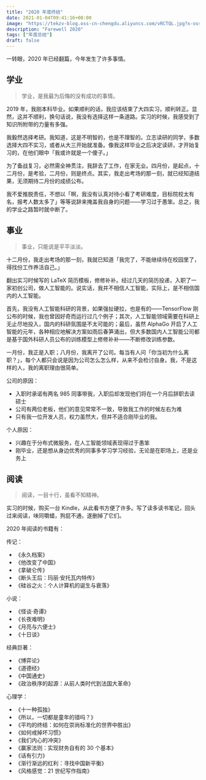 ```yaml
---
title: "2020 年度终结"
date: 2021-01-04T09:41:16+08:00
image: "https://tekzv-blog.oss-cn-chengdu.aliyuncs.com/vRCTQL.jpg?x-oss-process=style/webp"
description: "Farewell 2020"
tags: ["年度总结"]
draft: false
---
```


一转眼，2020 年已经翻篇，今年发生了许多事情。

## 学业

> 学业，是我最为后悔的没有成功的事情。

2019 年，我刚本科毕业。如果顺利的话，我应该结束了大四实习，顺利转正。显然，这并不顺利，换句话说，我没有选择这样一条道路。实习的时候，我感受到了知识所附带的力量有多强。

我毅然选择考研。我知道，这是不明智的，也是不理智的。立志读研的同学，多数选择大四不实习，或者从大三开始就准备。像我这样毕业之后决定读研，才开始复习的，在他们眼中「我或许就是一个傻子。」

为了备战复习，必然需全神贯注，我辞去了工作，在家无业。四月份，是起点，十二月份，是考验，二月份，则是终点。其实，我走出考场的那一刻，就已经知道结果，无须期待二月份的成绩公布。

我不爱推脱责任，不想以「啊，我没有认真对待小看了考研难度，目标院校太有名，报考人数太多了」等等说辞来掩盖我自身的问题——学习过于愚笨。总之，我的学业之路暂时就中断了。

## 事业

> 事业，只能说是平平淡淡。

十二月份，我走出考场的那一刻，我就已知道「我完了，不能继续待在校园里了，得找份工作养活自己。」

翻出实习时候写的 LaTeX 简历模板，修修补补。经过几天的简历投递，入职了一家初创公司，做人工智能的。说实话，我并不相信人工智能，实际上，是不相信国内的人工智能。

首先，我没有人工智能科研的背景，如果强扯硬拉，也是有的——TensorFlow 刚公布的时候，我也曾因好奇而运行过几个例子；其次，人工智能领域需要在科研上无止尽地投入，国内的科研氛围是不太可能的；最后，虽然 AlphaGo 开启了人工智能的元年，各种相应地解决方案如雨后春笋涌出，但大多数国内人工智能公司都是基于国外科研人员公布的训练模型上修修补补——不断修改训练参数。

一月份，我正是入职；八月份，我离开了公司。每当有人问「你当初为什么离职？」，每个人都只会说是因为公司怎么怎么样，从来不会检讨自身。我，不是这样的人，我的离职理由很简单。

公司的原因：

- 入职时承诺有两名 985 同事带我，入职后却发现他们将在一个月后辞职去读硕士
- 公司有两位老板，他们的意见常常不一致，导致我工作的时候左右为难
- 只有我一位开发人员，权力虽然大，但并不适合刚毕业的我。

个人原因：

- 兴趣在于分布式微服务，在人工智能领域表现得过于愚笨
- 刚毕业，还是想从身边优秀的同事多学习学习经验，无论是在职场上，还是业务上

## 阅读

> 阅读，一目十行，虽看不知精神。

实习的时候，购买一台 Kindle，从此看书方便了许多。写了读多读书笔记，回头过来阅读，味同嚼蜡，狗屁不通，遂删掉了它们。

2020 年阅读的书籍有：

传记：

- 《永久档案》
- 《他改变了中国》
- 《拿破仑传》
- 《断头王后：玛丽·安托瓦内特传》
- 《硅谷之火：个人计算机的诞生与衰落》


小说：
- 《怪谈·奇谭》
- 《长夜难明》
- 《月亮与六便士》
- 《十日谈》

经典巨著：

- 《博弈论》
- 《道德经》
- 《中国通史》
- 《政治秩序的起源：从前人类时代到法国大革命》

心理学：

- 《十一种孤独》
- 《所以，一切都是童年的错吗？》
- 《平均的终结：如何在崇尚标准化的世界中胜出》
- 《如何戒掉坏习惯》
- 《我们内心的冲突》
- 《赢家法则：实现财务自有的 30 个基本》
- 《话有引力》
- 《渐行渐远的红利：寻找中国新平衡》
- 《风格感觉：21 世纪写作指南》
